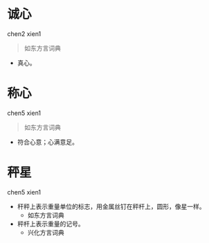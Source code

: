 # 诚心
chen2 xien1
> 如东方言词典
- 真心。



# 称心
chen5 xien1
> 如东方言词典
- 符合心意；心满意足。



# 秤星
chen5 xien1
+ 秆秤上表示重量单位的标志，用金属丝钉在秤杆上，圆形，像星一样。
  * 如东方言词典
+ 秤杆上表示重量的记号。
  * 兴化方言词典
